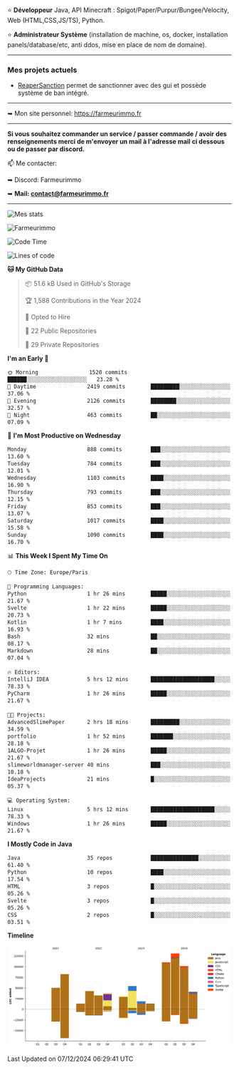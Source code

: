⭐ **Développeur** Java, API Minecraft : Spigot/Paper/Purpur/Bungee/Velocity, Web (HTML,CSS,JS/TS), Python.

⭐ **Administrateur Système** (installation de machine, os, docker, installation panels/database/etc, anti ddos, mise en place de nom de domaine).

---

### Mes projets actuels
- [ReaperSanction](https://www.spigotmc.org/resources/reapersanction.89580/) permet de sanctionner avec des gui et possède système de ban intégré.

---

➥ Mon site personnel: https://farmeurimmo.fr

---

**Si vous souhaitez commander un service / passer commande / avoir des renseignements merci de m'envoyer un mail à l'adresse mail ci dessous ou de passer par discord.**

📫 Me contacter:
 
   ➥ Discord: Farmeurimmo
   
   ➥ **Mail: contact@farmeurimmo.fr**

---

![Mes stats](https://github-readme-stats.farmeurimmo.fr/api?username=Farmeurimmo&count_private=true&show_icons=true&theme=radical)

<img src="https://komarev.com/ghpvc/?username=Farmeurimmo" alt="Farmeurimmo" />

<!--START_SECTION:waka-->
![Code Time](http://img.shields.io/badge/Code%20Time-1%2C681%20hrs%208%20mins-blue)

![Lines of code](https://img.shields.io/badge/From%20Hello%20World%20I%27ve%20Written-758.4%20thousand%20lines%20of%20code-blue)

**🐱 My GitHub Data** 

> 📦 51.6 kB Used in GitHub's Storage 
 > 
> 🏆 1,588 Contributions in the Year 2024
 > 
> 💼 Opted to Hire
 > 
> 📜 22 Public Repositories 
 > 
> 🔑 29 Private Repositories 
 > 
**I'm an Early 🐤** 

```text
🌞 Morning                1520 commits        ██████░░░░░░░░░░░░░░░░░░░   23.28 % 
🌆 Daytime                2419 commits        █████████░░░░░░░░░░░░░░░░   37.06 % 
🌃 Evening                2126 commits        ████████░░░░░░░░░░░░░░░░░   32.57 % 
🌙 Night                  463 commits         ██░░░░░░░░░░░░░░░░░░░░░░░   07.09 % 
```
📅 **I'm Most Productive on Wednesday** 

```text
Monday                   888 commits         ███░░░░░░░░░░░░░░░░░░░░░░   13.60 % 
Tuesday                  784 commits         ███░░░░░░░░░░░░░░░░░░░░░░   12.01 % 
Wednesday                1103 commits        ████░░░░░░░░░░░░░░░░░░░░░   16.90 % 
Thursday                 793 commits         ███░░░░░░░░░░░░░░░░░░░░░░   12.15 % 
Friday                   853 commits         ███░░░░░░░░░░░░░░░░░░░░░░   13.07 % 
Saturday                 1017 commits        ████░░░░░░░░░░░░░░░░░░░░░   15.58 % 
Sunday                   1090 commits        ████░░░░░░░░░░░░░░░░░░░░░   16.70 % 
```


📊 **This Week I Spent My Time On** 

```text
🕑︎ Time Zone: Europe/Paris

💬 Programming Languages: 
Python                   1 hr 26 mins        █████░░░░░░░░░░░░░░░░░░░░   21.67 % 
Svelte                   1 hr 22 mins        █████░░░░░░░░░░░░░░░░░░░░   20.73 % 
Kotlin                   1 hr 7 mins         ████░░░░░░░░░░░░░░░░░░░░░   16.93 % 
Bash                     32 mins             ██░░░░░░░░░░░░░░░░░░░░░░░   08.17 % 
Markdown                 28 mins             ██░░░░░░░░░░░░░░░░░░░░░░░   07.04 % 

🔥 Editors: 
IntelliJ IDEA            5 hrs 12 mins       ████████████████████░░░░░   78.33 % 
PyCharm                  1 hr 26 mins        █████░░░░░░░░░░░░░░░░░░░░   21.67 % 

🐱‍💻 Projects: 
AdvancedSlimePaper       2 hrs 18 mins       █████████░░░░░░░░░░░░░░░░   34.59 % 
portfolio                1 hr 52 mins        ███████░░░░░░░░░░░░░░░░░░   28.18 % 
1ALGO-Projet             1 hr 26 mins        █████░░░░░░░░░░░░░░░░░░░░   21.67 % 
slimeworldmanager-server 40 mins             ███░░░░░░░░░░░░░░░░░░░░░░   10.18 % 
IdeaProjects             21 mins             █░░░░░░░░░░░░░░░░░░░░░░░░   05.37 % 

💻 Operating System: 
Linux                    5 hrs 12 mins       ████████████████████░░░░░   78.33 % 
Windows                  1 hr 26 mins        █████░░░░░░░░░░░░░░░░░░░░   21.67 % 
```

**I Mostly Code in Java** 

```text
Java                     35 repos            ███████████████░░░░░░░░░░   61.40 % 
Python                   10 repos            ████░░░░░░░░░░░░░░░░░░░░░   17.54 % 
HTML                     3 repos             █░░░░░░░░░░░░░░░░░░░░░░░░   05.26 % 
Svelte                   3 repos             █░░░░░░░░░░░░░░░░░░░░░░░░   05.26 % 
CSS                      2 repos             █░░░░░░░░░░░░░░░░░░░░░░░░   03.51 % 
```



**Timeline**

![Lines of Code chart](https://raw.githubusercontent.com/Farmeurimmo/Farmeurimmo/main/assets/bar_graph.png)


 Last Updated on 07/12/2024 06:29:41 UTC
<!--END_SECTION:waka-->
